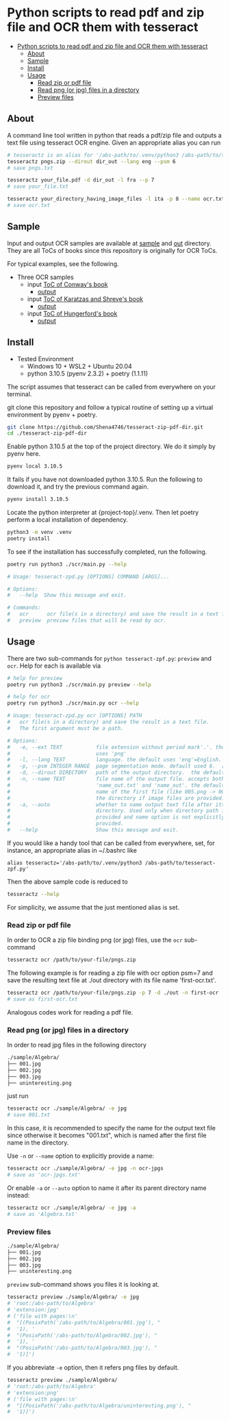 # Python scripts to read pdf and zip file and OCR them with tesseract

- [Python scripts to read pdf and zip file and OCR them with tesseract](#python-scripts-to-read-pdf-and-zip-file-and-ocr-them-with-tesseract)
    - [About](#about)
    - [Sample](#sample)
    - [Install](#install)
    - [Usage](#usage)
        - [Read zip or pdf file](#read-zip-or-pdf-file)
        - [Read png (or jpg) files in a directory](#read-png-or-jpg-files-in-a-directory)
        - [Preview files](#preview-files)

## About

A command line tool written in python that reads a pdf/zip file and outputs a text file using tesseract OCR engine. Given an appropriate alias you can run

```bash
# tesseractz is an alias for '/abs-path/to/.venv/python3 /abs-path/to/tesseract-zpd.py'
tesseractz pngs.zip --dirout dir_out --lang eng --psm 6
# save pngs.txt

tesseractz your_file.pdf -d dir_out -l fra --p 7
# save your_file.txt

tesseractz your_directory_having_image_files -l ita -p 8 --name ocr.txt
# save ocr.txt
```

## Sample

Input and output OCR samples are available at [sample](/sample/) and [out](/out/) directory. They are all ToCs of books since this repository is originally for OCR ToCs.

For typical examples, see the following.

- Three OCR samples
  - input [ToC of Conway's book](/sample/FA/)
    - [output](/out/FA.txt)
  - input [ToC of Karatzas and Shreve's book](/sample/BMSC.pdf)
    - [output](/out/BMSC.txt)
  - input [ToC of Hungerford's book](/sample/Algebra/)
    - [output](/out/Algebra.txt)

## Install

- Tested Environment
  - Windows 10 + WSL2 + Ubuntu 20.04
  - python 3.10.5 (pyenv 2.3.2) + poetry (1.1.11)

The script assumes that tesseract can be called from everywhere on your terminal.

git clone this repository and follow a typical routine of setting up a virtual environment by pyenv + poetry.

```bash
git clone https://github.com/Shena4746/tesseract-zip-pdf-dir.git
cd ./tesseract-zip-pdf-dir
```

Enable python 3.10.5 at the top of the project directory. We do it simply by pyenv here.

```bash
pyenv local 3.10.5
```

It fails if you have not downloaded python 3.10.5. Run the following to download it, and try the previous command again.

```bash
pyenv install 3.10.5
```

Locate the python interpreter at {project-top}/.venv. Then let poetry perform a local installation of dependency.

```bash
python3 -m venv .venv
poetry install
```

To see if the installation has successfully completed, run the following.

```bash
poetry run python3 ./scr/main.py --help

# Usage: tesseract-zpd.py [OPTIONS] COMMAND [ARGS]...

# Options:
#   --help  Show this message and exit.

# Commands:
#   ocr      ocr file(s in a directory) and save the result in a text file.
#   preview  preview files that will be read by ocr.
```

## Usage

There are two sub-commands for `python tesseract-zpf.py`: `preview` and `ocr`.
Help for each is available via

```bash
# help for preview
poetry run python3 ./scr/main.py preview --help

# help for ocr
poetry run python3 ./scr/main.py ocr --help

# Usage: tesseract-zpd.py ocr [OPTIONS] PATH
#   ocr file(s in a directory) and save the result in a text file.
#   The first argument must be a path.

# Options:
#   -e, --ext TEXT           file extension without period mark'.'. the default
#                            uses 'png'
#   -l, --lang TEXT          language. the default uses 'eng'=English.
#   -p, --psm INTEGER RANGE  page segmentation mode. default used 6.  [3<=x<=13]
#   -d, --dirout DIRECTORY   path of the output directory.  the default uses the same directory input as the argument.
#   -n, --name TEXT          file name of the output file. accepts both formats
#                            'name_out.txt' and 'name_out'. the default uses the file name if input is single zip or pdf, and the
#                            name of the first file (like 005.png -> 005.txt) in
#                            the directory if image files are provided.
#   -a, --auto               whether to name output text file after its parent
#                            directory. Used only when directory path is
#                            provided and name option is not explicitly
#                            provided.
#   --help                   Show this message and exit.
```

If you would like a handy tool that can be called from everywhere, set, for instance, an appropriate alias in ~/.bashrc like

```
alias tesseractz='/abs-path/to/.venv/python3 /abs-path/to/tesseract-zpf.py'
```

Then the above sample code is reduced to

```bash
tesseractz --help
```

For simplicity, we assume that the just mentioned alias is set.

### Read zip or pdf file

In order to OCR a zip file binding png (or jpg) files, use the `ocr` sub-command

```bash
tesseractz ocr /path/to/your-file/pngs.zip
```

The following example is for reading a zip file with ocr option psm=7 and save the resulting text file at ./out directory with its file name 'first-ocr.txt'.

```bash
tesseractz ocr /path/to/your-file/pngs.zip -p 7 -d ./out -n first-ocr
# save as first-ocr.txt
```

Analogous codes work for reading a pdf file.

### Read png (or jpg) files in a directory

In order to read jpg files in the following directory

```txt
./sample/Algebra/
├── 001.jpg
├── 002.jpg
├── 003.jpg
├── uninteresting.png
```

just run

```bash
tesseractz ocr ./sample/Algebra/ -e jpg
# save 001.txt
```

In this case, it is recommended to specify the name for the output text file since otherwise it becomes "001.txt", which is named after the first file name in the directory.

Use `-n` or `--name` option to explicitly provide a name:

```bash
tesseractz ocr ./sample/Algebra/ -e jpg -n ocr-jpgs
# save as 'ocr-jpgs.txt'
```

Or enable `-a` or `--auto` option to name it after its parent directory name instead:

```bash
tesseractz ocr ./sample/Algebra/ -e jpg -a
# save as 'Algebra.txt'
```

### Preview files

```txt
./sample/Algebra/
├── 001.jpg
├── 002.jpg
├── 003.jpg
├── uninteresting.png
```

`preview` sub-command shows you files it is looking at.

```bash
tesseractz preview ./sample/Algebra/ -e jpg
# 'root:/abs-path/to/Algebra'
# 'extension:jpg'
# ('file with pages:\n'
#  "[(PosixPath('/abs-path/to/Algebra/001.jpg'), "
#  '1), '
#  "(PosixPath('/abs-path/to/Algebra/002.jpg'), "
#  '1), '
#  "(PosixPath('/abs-path/to/Algebra/003.jpg'), "
#  '1)]')
```

If you abbreviate `-e` option, then it refers png files by default.

```bash
tesseractz preview ./sample/Algebra/
# 'root:/abs-path/to/Algebra'
# 'extension:png'
# ('file with pages:\n'
#  "[(PosixPath('/abs-path/to/Algebra/uninteresting.png'), "
#  '1)]')
```
